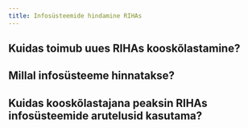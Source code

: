 ```yaml
---
title: Infosüsteemide hindamine RIHAs
---
```


## Kuidas toimub uues RIHAs kooskõlastamine?


## Millal infosüsteeme hinnatakse?


## Kuidas kooskõlastajana peaksin RIHAs infosüsteemide arutelusid kasutama?





